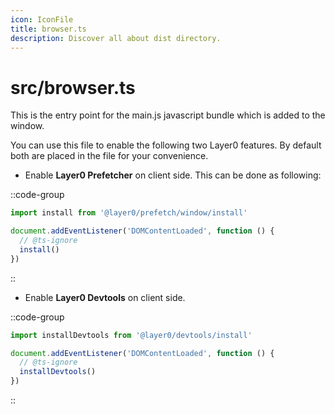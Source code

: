 ```yaml
---
icon: IconFile
title: browser.ts
description: Discover all about dist directory.
---
```


# src/browser.ts

This is the entry point for the main.js javascript bundle which is added to the window.

You can use this file to enable the following two Layer0 features. By default both are placed in the file for your convenience.

- Enable **Layer0 Prefetcher** on client side. This can be done as following:

::code-group

```ts [browser.ts]
import install from '@layer0/prefetch/window/install'

document.addEventListener('DOMContentLoaded', function () {
  // @ts-ignore
  install()
})
```

::

- Enable **Layer0 Devtools** on client side.

::code-group

```ts [browser.ts]
import installDevtools from '@layer0/devtools/install'

document.addEventListener('DOMContentLoaded', function () {
  // @ts-ignore
  installDevtools()
})
```

::
